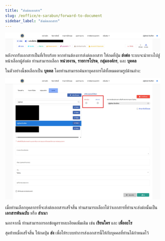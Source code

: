 ```yaml
---
title: "ส่งต่อเอกสาร"
slug: /eoffice/e-sarabun/forward-to-document
sidebar_label: "ส่งต่อเอกสาร"
---
```

![เอกสารที่ลงรับแล้ว](./images/receive_step5_done_tool.jpg)
หลังจากรับเอกสารเป็นที่เรียบร้อย หากท่านต้องการส่งต่อเอกสาร ให้กดที่ปุ่ม **ส่งต่อ** ระบบจะนำทางไปสู่หน้าเลือกผู้ส่งต่อ ท่านสามารถเลือก **หน่วยงาน**, **รายการโปรด**, **กลุ่มองค์กร**, และ **บุคคล** 

ในตัวอย่างนี้ขอเลือกเป็น **บุคคล** โดยท่านสามารถค้นหาบุคลากรได้ทั้งหมดตามรูปด้านล่าง:

![ตัวอย่างการค้นหาบุคลากร](./images/forward_to.jpg)

เมื่อท่านเลือกบุคลากรที่จะส่งต่อเอกสารเสร็จสิ้น ท่านสามารถเลือกได้ว่าเอกสารที่ท่านจะส่งต่อนั้นเป็น **เอกสารต้นฉบับ** หรือ **สำเนา** 

นอกจากนี้ ท่านสามารถกรอกข้อมูลรายละเอียดเพิ่มเติม เช่น **เรียนใคร** และ **เพื่ออะไร** 

สุดท้ายเมื่อเสร็จสิ้น ให้กดปุ่ม **ส่ง** เพื่อให้ระบบทำการส่งเอกสารนี้ให้กับบุคคลที่ท่านได้กำหนดไว้